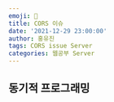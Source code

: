 ```yaml
---
emoji: 🧢
title: CORS 이슈
date: '2021-12-29 23:00:00'
author: 홍유진
tags: CORS issue Server
categories: 웹공부 Server
---
```


<!-- 프로젝트 UX/UI 웹공부 3D Network Server 아키텍쳐 Error -->

## 동기적 프로그래밍

```toc

```
